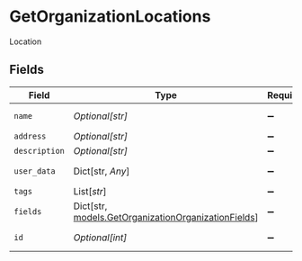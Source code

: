 # GetOrganizationLocations

Location


## Fields

| Field                                                                                                 | Type                                                                                                  | Required                                                                                              | Description                                                                                           |
| ----------------------------------------------------------------------------------------------------- | ----------------------------------------------------------------------------------------------------- | ----------------------------------------------------------------------------------------------------- | ----------------------------------------------------------------------------------------------------- |
| `name`                                                                                                | *Optional[str]*                                                                                       | :heavy_minus_sign:                                                                                    | Location name                                                                                         |
| `address`                                                                                             | *Optional[str]*                                                                                       | :heavy_minus_sign:                                                                                    | Address                                                                                               |
| `description`                                                                                         | *Optional[str]*                                                                                       | :heavy_minus_sign:                                                                                    | Description                                                                                           |
| `user_data`                                                                                           | Dict[str, *Any*]                                                                                      | :heavy_minus_sign:                                                                                    | Custom attributes                                                                                     |
| `tags`                                                                                                | List[*str*]                                                                                           | :heavy_minus_sign:                                                                                    | Tags                                                                                                  |
| `fields`                                                                                              | Dict[str, [models.GetOrganizationOrganizationFields](../models/getorganizationorganizationfields.md)] | :heavy_minus_sign:                                                                                    | Custom Fields                                                                                         |
| `id`                                                                                                  | *Optional[int]*                                                                                       | :heavy_minus_sign:                                                                                    | Location identifier                                                                                   |